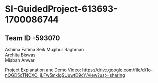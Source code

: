 # SI-GuidedProject-613693-1700086744
## Team ID -593070  
Ashima Fatima Seik Mugibur Raghman  
Archita Biswas  
Misbah Anwar   


Project Explanation and Demo Video: 
https://drive.google.com/file/d/1o-nQGD5cTNOXO_jLFw5mklgSUuwtD9cY/view?usp=sharing
